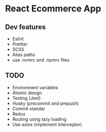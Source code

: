 # React Ecommerce App

## Dev features

- Eslint
- Prettier
- SCSS
- Alias paths
- use .nvmrc and .npmrc files

## TODO

- Environment variables
- Atomic design
- Testing (Jest)
- Husky (precommit and prepush)
- Commit standar
- Redux
- Routing using lazy loading
- Use axios (implement interceptor)
